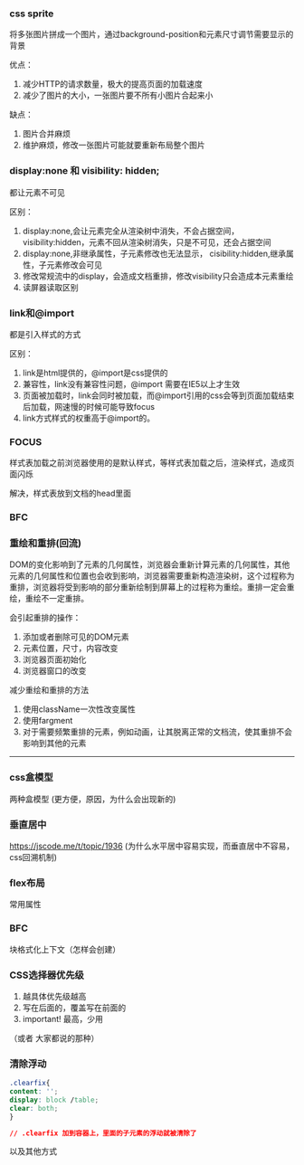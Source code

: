 ### css sprite

将多张图片拼成一个图片，通过background-position和元素尺寸调节需要显示的背景

优点：
1. 减少HTTP的请求数量，极大的提高页面的加载速度
2. 减少了图片的大小，一张图片要不所有小图片合起来小

缺点：
1. 图片合并麻烦
2. 维护麻烦，修改一张图片可能就要重新布局整个图片

### display:none 和 visibility: hidden;

都让元素不可见

区别：

1. display:none,会让元素完全从渲染树中消失，不会占据空间，visibility:hidden，元素不回从渲染树消失，只是不可见，还会占据空间
2. display:none,非继承属性，子元素修改也无法显示， cisibility:hidden,继承属性，子元素修改会可见
3. 修改常规流中的display，会造成文档重排，修改visibility只会造成本元素重绘
4. 读屏器读取区别


### link和@import

都是引入样式的方式

区别：
1. link是html提供的，@import是css提供的
2. 兼容性，link没有兼容性问题，@import 需要在IE5以上才生效
3. 页面被加载时，link会同时被加载，而@import引用的css会等到页面加载结束后加载，网速慢的时候可能导致focus
4. link方式样式的权重高于@import的。

### FOCUS

样式表加载之前浏览器使用的是默认样式，等样式表加载之后，渲染样式，造成页面闪烁

解决，样式表放到文档的head里面

### BFC

### 重绘和重排(回流)

DOM的变化影响到了元素的几何属性，浏览器会重新计算元素的几何属性，其他元素的几何属性和位置也会收到影响，浏览器需要重新构造渲染树，这个过程称为重排，浏览器将受到影响的部分重新绘制到屏幕上的过程称为重绘。重排一定会重绘，重绘不一定重排。

会引起重排的操作：
1. 添加或者删除可见的DOM元素
2. 元素位置，尺寸，内容改变
3. 浏览器页面初始化
4. 浏览器窗口的改变

减少重绘和重排的方法
1. 使用className一次性改变属性
2. 使用fargment
3. 对于需要频繁重排的元素，例如动画，让其脱离正常的文档流，使其重排不会影响到其他的元素

------------

### css盒模型

两种盒模型
(更方便，原因，为什么会出现新的)

### 垂直居中

https://jscode.me/t/topic/1936
(为什么水平居中容易实现，而垂直居中不容易， css回溯机制)

### flex布局

常用属性

### BFC

块格式化上下文（怎样会创建）

### CSS选择器优先级

1. 越具体优先级越高
2. 写在后面的，覆盖写在前面的
3. important! 最高，少用

（或者 大家都说的那种）

### 清除浮动

``` css
.clearfix{
content: '';
display: block /table;
clear: both;
}

// .clearfix 加到容器上，里面的子元素的浮动就被清除了
```

以及其他方式
